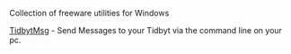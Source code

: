 Collection of freeware utilities for Windows

[TidbytMsg](https://github.com/DevBuilder47/Utilities/tree/main/TidbytMsg) - Send Messages to your Tidbyt via the command line on your pc.

